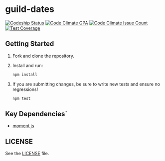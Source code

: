 # guild-dates

[![Codeship Status](https://app.codeship.com/projects/50f27480-4e32-0135-d0e4-669f3827cd30/status?branch=master)](https://app.codeship.com/projects/233552)
[![Code Climate GPA](https://codeclimate.com/github/LearnersGuild/guild-dates/badges/gpa.svg)](https://codeclimate.com/github/LearnersGuild/guild-dates)
[![Code Climate Issue Count](https://codeclimate.com/github/LearnersGuild/guild-dates/badges/issue_count.svg)](https://codeclimate.com/github/LearnersGuild/guild-dates)
[![Test Coverage](https://codeclimate.com/github/LearnersGuild/guild-dates/badges/coverage.svg)](https://codeclimate.com/github/LearnersGuild/guild-dates/coverage)

## Getting Started

1. Fork and clone the repository.

2. Install and run:

    ```bash
    npm install
    ```

3. If you are submitting changes, be sure to write new tests and ensure no regressions!

    ```bash
    npm test
    ```

## Key Dependencies`

- [moment.js][moment]

## LICENSE

See the [LICENSE](./LICENSE) file.


[moment]: https://momentjs.com
